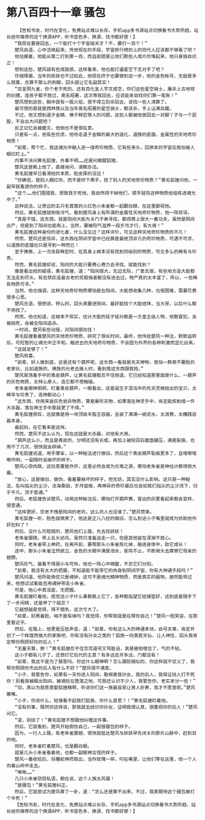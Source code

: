 # 第八百四十一章 骚包
        【告知书友，时代在变化，免费站点难以长存，手机app多书源站点切换看书大势所趋，站长给你推荐的这个换源APP，听书音色多、换源、找书都好使！】
       “我现在要是回去，一个能打十个宇宙级天才？不，要打一百个！”
       楚风自语，心中活络起来，凭他现在的手段，宇宙排行榜的上的同代人应该都不够看了吧？
       他估摸着，他能从第二打到第一百，而且前提是让他们那些人成片的堆起来，他只身独自抗之！
       想到这些，楚风就有些成就感，这样看来，他也能打遍星空下无对手了吧？
       仔细琢磨，当年的妖妖也不过如此，他现在终于也要做到这一步，他的金色帐号，无敌是多么寂寞，总算不那么的刺眼，回头就让它名副其实！
       “亚圣阴九雀，你个老不死的，还有百化圣人宇文成空，你们这些星空骑士，屠杀上古地球的妇孺，连孩子都不放过，臭名昭著，这次等我回去，应该能亲自找你们算一笔账！”
       楚风想到这些，胸中就有一股火焰，恨不得立刻杀回去，该找一些人清算了。
       最可恨的是就是西林族以及当年臭名昭著的星空骑士，都该杀，手上沾满血腥。
       不过，他又想到道子金鳞、佛子释宏等人的问题，这些人都被他放回去一对脚丫子与一个屁股，不会出大问题吧？
       反正记忆会被磨灭，他倒也不是很在意。
       只是有一点，他有些忧虑，他夺走道子金鳞的最大的造化，道族的底蕴，金属性的天地奇珍物质！
       “前辈，帮个忙，我这魂光中融入进一缕奇珍物质，它有些来头，回原本的宇宙后我怕被人眼红盯上。”
       内事不决问黄毛狐狸，外事不明……还是问瘸腿狐狸。
       楚风这是赖上他了，直接询问，请教办法。
       黄毛狐狸早已看清他的本质，脸皮厚的没边！
       “你确信，是别人眼红你，而不是你下黑手，抢了别人的天地奇珍物质？”黄毛狐狸问他，一副早就看透你的样子。
       “这个……他们围猎我，想致我于死地，我自然得干掉他们，顺手就将这种物质给熔炼进魂光中了。”
       这种说法，让旁边的五只毛茸茸的火红色小朱雀都一起翻白眼，在这里鄙视他。
       然后，黄毛狐狸就倒吸冷气，看到楚风身上有所谓的金属性天地奇珍物质，他一阵惊讶。
       “真是不错，这东西，就是阳间大能为关门子弟寻找，都得费上很大一番功夫，虽然是阴间出产，但是到了阳间也能用上，当然，要被阳气滋养一段岁月才行，有大用！”
       黄毛狐狸这种身份的进化者，什么没见过？这样评价，可见这种天地奇珍物质的不凡！
       然而，楚风还是惊异，这东西在阴间宇宙中已经算是最绝顶非凡的奇珍物质，可遇不可求，以道族的底蕴也只是寻到一种而已！
       至于佛族，上一次击毙释宏时，在其身上根本没有找到同级别的物质，可见多么的稀有与珍贵。
       然而，黄毛狐狸却说，阳间的大能只要费心费力去寻找，就能找到？
       像是看出他的疑惑，黄毛狐狸，道：“阳间很大，无边无际，广袤无垠，有些地方连大能都无法走到尽头，有些禁区连最古老的究极强者都没有进去过。物产真的太丰富了，所以，一些稀有物质可寻。”
       当然，他也强调，这种天地奇珍物质哪怕是在阳间，大能想收集几种，也很困难，需要花费很多心思。
       楚风无语，很想说，特么的，回头真要进阳间，最好能找个大能结拜，当大哥，以后什么都不用找了。
       然而，他也知道，这根本不现实，估计大能的徒子徒孙都是一方皇主级人物，他敢冒犯，会被拍死，会被全阳间追杀。
       一时间，楚风有些动摇，对阳间很向往！
       黄毛狐狸看着楚风的天地奇珍物质，研究了很长时间，最终，他传给楚风一种法，默默运转后，可短暂的让魂光中正平和，融进去的天地奇珍物质，不会因为外界的各种刺激而显化出来。
       “这就足够了！”
       楚风欣喜。
       “前辈，好人做到底，这里还有个葫芦呢，这东西一看就是先天神物，我怕一群臭不要脸的老家伙，比如道族的、佛族的元老去接人时，看到我这东西跟我抢。”
       楚风晃荡着手中的青皮葫芦，让黄毛狐狸都忍不住倒退，它已经知道那里面是什么，一葫芦的灰色物质，太特么瘆人，连它都不想触碰。
       老朱雀眼神炯炯，盯着青皮葫芦，一眼看出，这是诞生于混沌中的先天灵根结出的宝贝，太稀罕与珍贵了，连神都动心！
       “这东西，你用来装灰色诡异物质，算是暴殄天物，如果落在神灵手中，肯定能炼制成一件大杀器，落在神王手中那就更了不得。”
       黄毛狐狸感叹，这就像是用一块顶级羊脂玉容器，去装了满满一碗泥水，太浪费，太糟践容器本身。
       最起码，在它看来是这样。
       然而，楚风不这么认为，现在这就是大杀器，对他有大用。
       “葫芦这么小，而且是青皮的，分明还没有长成，再加上被轮回石磨盘碾压，满是裂痕，也用不了几次，很快就会碎掉。”
       黄毛狐狸说道，用手摩挲，以一种秘法进行做旧，然后这个青皮葫芦裂痕更多了，且喀嚓喀嚓作响，一副随时会崩坏的样子。
       楚风心惊肉跳，这玩意要是炸开，这里必然会成为灾难之源，哪怕老朱雀是神估计都得倒大霉。
       “放心，这是做旧，做伪，看着要崩坏的样子，但无妨，其实没什么影响。这只是一种秘法，名叫指尖的尘沙，沧海桑田，岁月留痕，再神异的奇珍最后也会如我们指尖的尘沙流下，归于平凡，流于普通。”
       然后，老狐狸告诉楚风，动用这种秘法后，哪怕打开葫芦赛，冒出的灰雾看起来都会变样，很普通。
       “这样更好，您老不愧是阳间的老坑，这么坑人也没谁了。”楚风赞美。
       黄毛狐狸一听，脸色就微黑了，他这是正儿八经的做旧，怎么到这小子嘴里就成为协助他作奸犯科了？
       然后，没什么可耽搁的，楚风他们上路，先去找妖妖！
       老朱雀跟随，带上五头幼鸟，虽然只准备送走一只，但是其他留在深渊不放心。
       同时，老朱雀带上神药，在离开前，要帮那头小朱雀炼化掉，融进身体中，助它成长！
       途中，那头小朱雀泫然欲泣，金色的大眼中满是泪水，哀鸣不止，不断用头去摩擦它母亲的翅膀。
       楚风叹气，最看不得弱小与可怜，他也一阵心中微酸，不忍它们分别。
       “前辈，我没有太大的把握，不知道能不能带它的肉身到阴间宇宙，你有大神通手段吗？”
       楚风问道，他所能倚仗只是魂钟，这可不是魂光精神物质，而是真实的器物，居然能带过来，他想试试看能否用魂钟带走小朱雀。
       可是，他心中真没底，无把握。
       黄毛狐狸盯着他，感觉这小子什么事都赖上它了，各种都指望它给铺垫好，这到底是随手下了一步闲棋，还是养了个祖宗？
       它越想越是觉得，得不偿失，这次亏大了。
       “前辈，别黑着脸，咱不是有缘吗？我觉得，你帮我就是在帮你自己！”楚风一脸笑容，在那里套近乎。
       然后，在路上，他更是压低声音，道：“前辈，你有这么大的神通本领，自号天尊，肯定开创了一个辉煌而强大的家族吧，你有没有孙女之类的？狐族一向美若天仙，让人神往，回头我肯定帮你照顾好你的后人！”
       “无量天尊，擦！”黄毛狐狸忍不住念完道号又骂脏话，真是被他噎住了，气的不轻。
       这小子都有儿子了，还想打它后代的主意？有多远走开多远，门都没有！
       “前辈，我这不是为了报恩吗，你这什么眼神啊？怎么跟防贼似的，你这样就不仗义了，我帮你照顾你杰出的后人有什么不好？”楚风很不满意。
       “小子，我警告你，如果有一天你进入阳间，敢祸害我孙女，我的后人，我保证找人打不死你！别看我被踢出阳间，被谪贬在堕落之地，可我还认识不少人，我警告你，老实本分一些！”
       “切，真以为我愿意娶狐狸精啊，听说你们这一族最容易让男人折寿，我才不愿意呢。”楚风撇嘴。
       “小子，你说什么，轻慢看不起我们狐族，你什么意思？！”黄毛狐狸盯着他。
       “没有的事，既然你这样说，那我就去结识你孙女，证明我很认真，很重视你的后人！”楚风问它。
       “滚，别绕了！”黄毛狐狸不想跟他纠缠这件事。
       然后，它就看到，楚风开始捯饬自己，一副很骚包的样子。
       因为，一行人上路，有老朱雀展翅，很快就抵达楚风与妖妖早先闭关的那片山脉中，赶到目的地。
       同时，老朱雀盯着楚风，也是翻白眼。
       就是几头小朱雀看着他，也都一副眼神古怪的样子。
       楚风一番收拾后，将螣蛇神药取出，当作玫瑰一样，叼在嘴里，让他们等在这里，他一个人向着山岭中走去。
       “啾啾……”
       几只小朱雀窃窃私语，都在说，这个人族太风骚！
       “是骚包！”黄毛狐狸纠正。
       然后，它就尝试为楚风算了一卦，道：“怎么还是算不出来，不过，我真期待这个骚包被打个半死！”
       【告知书友，时代在变化，免费站点难以长存，手机app多书源站点切换看书大势所趋，站长给你推荐的这个换源APP，听书音色多、换源、找书都好使！】